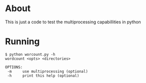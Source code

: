 # About
This is just a code to test the multiprocessing capabillities in python

# Running
```
$ python worcount.py -h
wordcount <opts> <directories>

OPTIONS:
 -m     use multiprocessing (optional)
 -h     print this help (optional)
```
